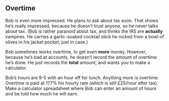 ## Overtime

Bob is even more impressed.  He plans to ask about tax soon.  That shows he&rsquo;s
really impressed, because he doesn&rsquo;t trust anyone, so he never talks about
tax.  (Bob is rather paranoid about tax, and thinks the IRS are **actually**
vampires.  He carries a garlic-soaked cocktail stick he nicked from a bowl of
olives in his jacket pocket, just in case.)

Bob sometimes works overtime, to get even **more** money.  However, because
he&rsquo;s bad at accounts, he doesn&rsquo;t record the amount of overtime he&rsquo;s done.  He
just records the **total** amount, and wants you to make a calculator.

Bob&rsquo;s hours are 9-5 with an hour off for lunch.  Anything more is overtime.
Overtime is paid at 177% his hourly rate (which is still £25/hour after tax).
Make a calculator spreadsheet where Bob can enter an amount of hours and be
told how much he will earn.
